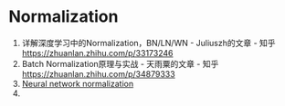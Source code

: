 # Normalization

1. 详解深度学习中的Normalization，BN/LN/WN - Juliuszh的文章 - 知乎 https://zhuanlan.zhihu.com/p/33173246
2. Batch Normalization原理与实战 - 天雨粟的文章 - 知乎 https://zhuanlan.zhihu.com/p/34879333
3. [Neural network normalization](https://nealjean.com/ml/neural-network-normalization/)
4. 

